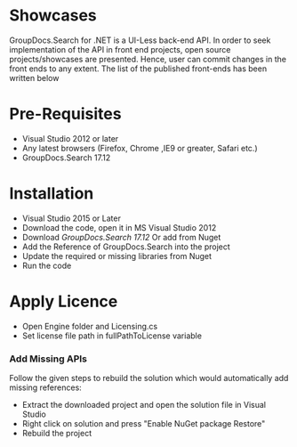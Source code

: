 # Showcases

GroupDocs.Search for .NET is a UI-Less back-end API. In order to seek implementation of the API in front end projects, open source projects/showcases are presented. Hence, user can commit changes in the front ends to any extent. The list of the published front-ends has been written below  


# Pre-Requisites

* Visual Studio 2012 or later
* Any latest browsers (Firefox, Chrome ,IE9 or greater, Safari etc.)
* GroupDocs.Search 17.12


# Installation

* Visual Studio 2015 or Later
* Download the code, open it in MS Visual Studio 2012 
* Download *GroupDocs.Search 17.12* Or add from Nuget
* Add the Reference of GroupDocs.Search into the project
* Update the required or missing libraries from Nuget
* Run the code

# Apply Licence

* Open Engine folder and Licensing.cs
* Set license file path in fullPathToLicense variable

### Add Missing APIs

Follow the given steps to rebuild the solution which would automatically add missing references:
* Extract the downloaded project and open the solution file in Visual Studio
* Right click on solution and press "Enable NuGet package Restore"
* Rebuild the project
